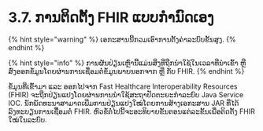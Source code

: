 # 3.7. ການຕິດຕັ້ງ FHIR ແບບກຳນົດເອງ

{% hint style="warning" %}
ເອກະສານນີ້ກວມເອົາການຕັ້ງຄ່າລະບົບຂັ້ນສູງ.
{% endhint %}

{% hint style="info" %}
ການຜັນປ່ຽນເຫຼົ່ານີ້ແມ່ນສິ່ງທີ່ຖືກນໍາໃຊ້ໃນເວລາທີ່ນໍາເຂົ້າ ຫຼື ສົ່ງອອກຂໍ້ມູນໂດຍຜ່ານການເຊື່ອມຕໍ່ຂໍ້ມູນພາຍນອກຈາກ ຫຼື ກັບ FHIR.
{% endhint %}

ຂໍ້ມູນທີ່ເຂົ້າມາ ແລະ ອອກໄປຈາກ Fast Healthcare Interoperability Resources (FHIR) ຈະຖືກປ່ຽນແປງໂດຍຜ່ານການນໍາໃຊ້ສະຖາປັດຕະຍະກໍາລະບົບ Java Service IOC. ນັກພັດທະນາສາມາດເພີ່ມການປ່ຽນແປງໃໝ່ໂດຍການສ້າງເອກະສານ JAR ທີ່ໄດ້ລົງທະບຽນການເຊື່ຶອມຕໍ່ FHIR. ຫົວຂໍ້ຕໍ່ໄປນີ້ຈະອະທິບາຍຂັ້ນຕອນແຕ່ລະຂັ້ນເພື່ອຕິດຕັ້ງ FHIR ໃໝ່ໃນລະບົບ.
